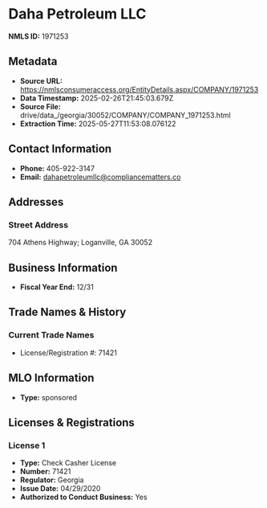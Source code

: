 # Daha Petroleum LLC

**NMLS ID:** 1971253

## Metadata
- **Source URL:** https://nmlsconsumeraccess.org/EntityDetails.aspx/COMPANY/1971253
- **Data Timestamp:** 2025-02-26T21:45:03.679Z
- **Source File:** drive/data_/georgia/30052/COMPANY/COMPANY_1971253.html
- **Extraction Time:** 2025-05-27T11:53:08.076122

## Contact Information
- **Phone:** 405-922-3147
- **Email:** dahapetroleumllc@compliancematters.co

## Addresses
### Street Address
704 Athens Highway; Loganville, GA 30052

## Business Information
- **Fiscal Year End:** 12/31

## Trade Names & History
### Current Trade Names
- License/Registration #: 71421

## MLO Information
- **Type:** sponsored

## Licenses & Registrations

### License 1
- **Type:** Check Casher License
- **Number:** 71421
- **Regulator:** Georgia
- **Issue Date:** 04/29/2020
- **Authorized to Conduct Business:** Yes
